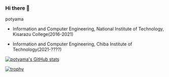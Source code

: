 ### Hi there 👋
potyama

- Information and Computer Engineering, National Institute of Technology, Kisarazu College(2016-2021)

- Information and Computer Engineering, Chiba Institute of Technology(2021-????)

[![potyama's GitHub stats](https://github-readme-stats.vercel.app/api?username=potyama&count_private=true&show_icons=true&theme=synthwave)](https://github.com/anuraghazra/github-readme-stats)

[![trophy](https://github-profile-trophy.vercel.app/?username=potyama)](https://github.com/ryo-ma/github-profile-trophy)
<!--
**potyama/potyama** is a ✨ _special_ ✨ repository because its `README.md` (this file) appears on your GitHub profile.

Here are some ideas to get you started:

- 🔭 I’m currently working on ...
- 🌱 I’m currently learning ...
- 👯 I’m looking to collaborate on ...
- 🤔 I’m looking for help with ...
- 💬 Ask me about ...
- 📫 How to reach me: ...
- 😄 Pronouns: ...
- ⚡ Fun fact: ...
-->
